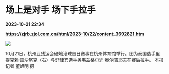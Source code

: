 # 场上是对手 场下手拉手

**2023-10-21 22:34**

**https://zjrb.zjol.com.cn/html/2023-10/22/content_3692821.htm**

![](https://zjrb.zjol.com.cn/images/2023-10/22/zjrb2023102200004v02b004.jpg)

10月21日，杭州亚残运会硬地滚球首日赛事在杭州体育馆举行。图为泰国选手里提克赖·颂沙努克（右）与菲律宾选手奥韦兹格尔迪·奥尔吉耶夫在赛后拉手。 本报记者 董旭明 摄